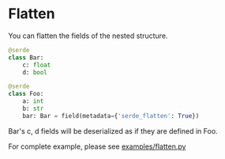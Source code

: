 # Flatten

You can flatten the fields of the nested structure.

```python
@serde
class Bar:
    c: float
    d: bool

@serde
class Foo:
    a: int
    b: str
    bar: Bar = field(metadata={'serde_flatten': True})
```

Bar's c, d fields will be deserialized as if they are defined in Foo.

For complete example, please see [examples/flatten.py](https://github.com/yukinarit/pyserde/blob/master/examples/flatten.py)
